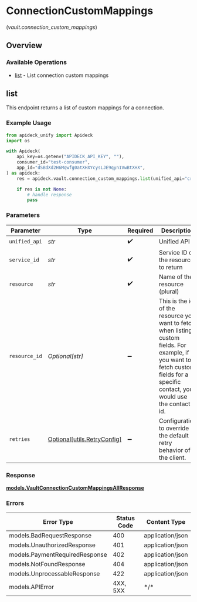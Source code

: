 # ConnectionCustomMappings
(*vault.connection_custom_mappings*)

## Overview

### Available Operations

* [list](#list) - List connection custom mappings

## list

This endpoint returns a list of custom mappings for a connection.

### Example Usage

```python
from apideck_unify import Apideck
import os

with Apideck(
    api_key=os.getenv("APIDECK_API_KEY", ""),
    consumer_id="test-consumer",
    app_id="dSBdXd2H6Mqwfg0atXHXYcysLJE9qyn1VwBtXHX",
) as apideck:
    res = apideck.vault.connection_custom_mappings.list(unified_api="crm", service_id="pipedrive", resource="leads", resource_id="1234")

    if res is not None:
        # handle response
        pass

```

### Parameters

| Parameter                                                                                                                                                                          | Type                                                                                                                                                                               | Required                                                                                                                                                                           | Description                                                                                                                                                                        | Example                                                                                                                                                                            |
| ---------------------------------------------------------------------------------------------------------------------------------------------------------------------------------- | ---------------------------------------------------------------------------------------------------------------------------------------------------------------------------------- | ---------------------------------------------------------------------------------------------------------------------------------------------------------------------------------- | ---------------------------------------------------------------------------------------------------------------------------------------------------------------------------------- | ---------------------------------------------------------------------------------------------------------------------------------------------------------------------------------- |
| `unified_api`                                                                                                                                                                      | *str*                                                                                                                                                                              | :heavy_check_mark:                                                                                                                                                                 | Unified API                                                                                                                                                                        | crm                                                                                                                                                                                |
| `service_id`                                                                                                                                                                       | *str*                                                                                                                                                                              | :heavy_check_mark:                                                                                                                                                                 | Service ID of the resource to return                                                                                                                                               | pipedrive                                                                                                                                                                          |
| `resource`                                                                                                                                                                         | *str*                                                                                                                                                                              | :heavy_check_mark:                                                                                                                                                                 | Name of the resource (plural)                                                                                                                                                      | leads                                                                                                                                                                              |
| `resource_id`                                                                                                                                                                      | *Optional[str]*                                                                                                                                                                    | :heavy_minus_sign:                                                                                                                                                                 | This is the id of the resource you want to fetch when listing custom fields. For example, if you want to fetch custom fields for a specific contact, you would use the contact id. | 1234                                                                                                                                                                               |
| `retries`                                                                                                                                                                          | [Optional[utils.RetryConfig]](../../models/utils/retryconfig.md)                                                                                                                   | :heavy_minus_sign:                                                                                                                                                                 | Configuration to override the default retry behavior of the client.                                                                                                                |                                                                                                                                                                                    |

### Response

**[models.VaultConnectionCustomMappingsAllResponse](../../models/vaultconnectioncustommappingsallresponse.md)**

### Errors

| Error Type                     | Status Code                    | Content Type                   |
| ------------------------------ | ------------------------------ | ------------------------------ |
| models.BadRequestResponse      | 400                            | application/json               |
| models.UnauthorizedResponse    | 401                            | application/json               |
| models.PaymentRequiredResponse | 402                            | application/json               |
| models.NotFoundResponse        | 404                            | application/json               |
| models.UnprocessableResponse   | 422                            | application/json               |
| models.APIError                | 4XX, 5XX                       | \*/\*                          |